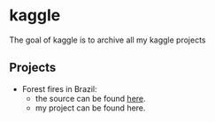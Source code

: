 
<!-- README.md is generated from README.Rmd. Please edit that file -->

# kaggle

<!-- badges: start -->
<!-- badges: end -->

The goal of kaggle is to archive all my kaggle projects

## Projects

-   Forest fires in Brazil:
    -   the source can be found
        [here](https://www.kaggle.com/gustavomodelli/forest-fires-in-brazil).
    -   my project can be found here.
